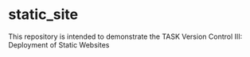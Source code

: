 # static_site
This repository is intended to demonstrate the TASK Version Control III: Deployment of Static Websites
